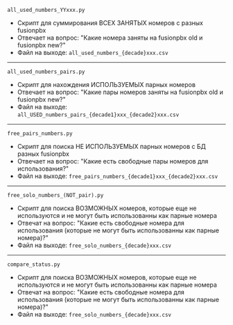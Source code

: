 `all_used_numbers_YYxxx.py`
* Cкрипт для суммирования ВСЕХ ЗАНЯТЫХ номеров с разных fusionpbx 
* Отвечает на вопрос: "Какие номера заняты на fusionpbx old и fusionpbx new?"
* Файл на выходе: `all_used_numbers_{decade}xxx.csv`
---
`all_used_numbers_pairs.py`
* Скрипт для нахождения ИСПОЛЬЗУЕМЫХ парных номеров 
* Отвечает на вопрос: "Какие пары номеров заняты на fusionpbx old и fusionpbx new?"
* Файл на выходе: `all_USED_numbers_pairs_{decade1}xxx_{decade2}xxx.csv`
---
`free_pairs_numbers.py`
* Скрипт для поиска НЕ ИСПОЛЬЗУЕМЫХ парных номеров с БД разных fusionpbx
* Отвечает на вопрос: "Какие есть свободные пары номеров для использования?"
* Файл на выходе: `free_pairs_numbers_{decade1}xxx_{decade2}xxx.csv`
---
`free_solo_numbers_(NOT_pair).py`
* Скрипт для поиска ВОЗМОЖНЫХ номеров, которые еще не используются и не могут быть использованны как парные номера
* Отвечат на вопрос: "Какие есть свободные номера для использования (которые не могут быть использованны как парные номера)?"
* Файл на выходе: `free_solo_numbers_{decade}xxx.csv`
---
`compare_status.py`
* Скрипт для поиска ВОЗМОЖНЫХ номеров, которые еще не используются и не могут быть использованны как парные номера
* Отвечат на вопрос: "Какие есть свободные номера для использования (которые не могут быть использованны как парные номера)?"
* Файл на выходе: `free_solo_numbers_{decade}xxx.csv`
